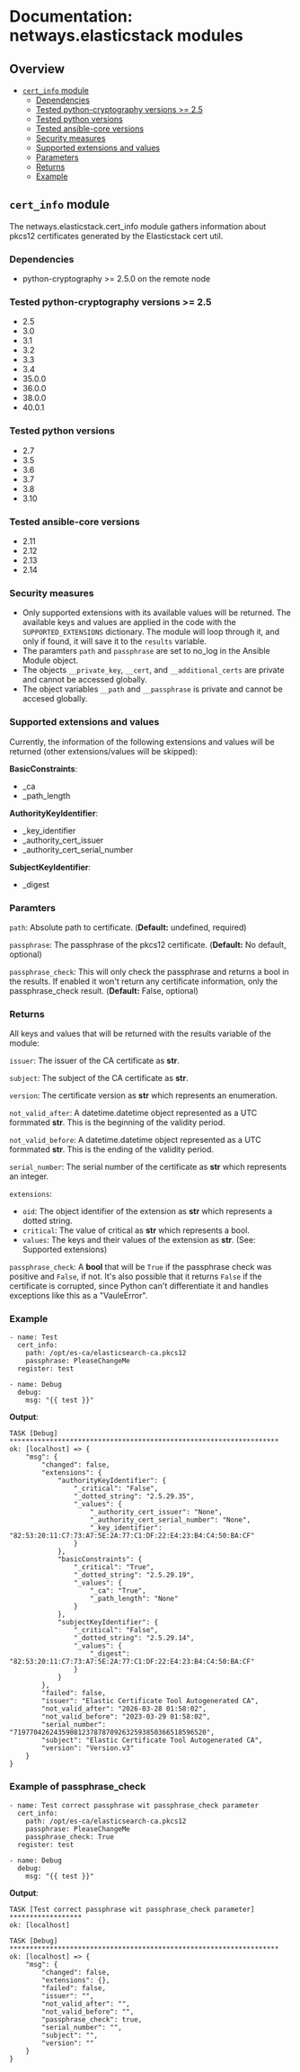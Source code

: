 # Documentation: netways.elasticstack modules

## Overview
- [`cert_info` module](#cert_info-module)
  - [Dependencies](#dependencies)
  - [Tested python-cryptography versions >= 2.5](#tested-python-cryptography-versions--25)
  - [Tested python versions](#tested-python-versions)
  - [Tested ansible-core versions](#tested-ansible-core-versions)
  - [Security measures](#security-measures)
  - [Supported extensions and values](#supported-extensions-and-values)
  - [Parameters](#paramters)
  - [Returns](#returns)
  - [Example](#example)

## `cert_info` module

The netways.elasticstack.cert_info module gathers information about pkcs12 certificates generated by the Elasticstack cert util.

### Dependencies
- python-cryptography >= 2.5.0 on the remote node

### Tested python-cryptography versions >= 2.5
- 2.5
- 3.0
- 3.1
- 3.2
- 3.3
- 3.4
- 35.0.0
- 36.0.0
- 38.0.0
- 40.0.1

### Tested python versions
- 2.7
- 3.5
- 3.6
- 3.7
- 3.8
- 3.10

### Tested ansible-core versions
- 2.11
- 2.12
- 2.13
- 2.14

### Security measures
- Only supported extensions with its available values will be returned. The available keys and values are applied in the code with the `SUPPORTED_EXTENSIONS` dictionary. The module will loop through it, and only if found, it will save it to the `results` variable.
- The paramters `path` and `passphrase` are set to no_log in the Ansible Module object.
- The objects `__private_key`, `__cert`, and `__additional_certs` are private and cannot be accessed globally.
- The object variables `__path` and `__passphrase` is private and cannot be accesed globally.

### Supported extensions and values
Currently, the information of the following extensions and values will be returned (other extensions/values will be skipped):

**BasicConstraints**:
- _ca
- _path_length

**AuthorityKeyIdentifier**:
- _key_identifier
- _authority_cert_issuer
- _authority_cert_serial_number

**SubjectKeyIdentifier**:
- _digest

### Paramters

`path`:
Absolute path to certificate. (**Default:** undefined, required)

`passphrase`:
The passphrase of the pkcs12 certificate. (**Default:** No default, optional)

`passphrase_check`:
This will only check the passphrase and returns a bool in the results. If enabled it won't return any certificate information, only the passphrase_check result. (**Default:** False, optional)

### Returns
All keys and values that will be returned with the results variable of the module:

`issuer`:
The issuer of the CA certificate as **str**.

`subject`:
The subject of the CA certificate as **str**.

`version`:
The certificate version as **str** which represents an enumeration.

`not_valid_after`:
A datetime.datetime object represented as a UTC formmated **str**. This is the beginning of the validity period.

`not_valid_before`:
A datetime.datetime object represented as a UTC formmated **str**. This is the ending of the validity period.

`serial_number`:
The serial number of the certificate as **str** which represents an integer.

`extensions`:
- `oid`: The object identifier of the extension as **str** which represents a dotted string.
- `critical`: The value of critical as **str** which represents a bool.
- `values`: The keys and their values of the extension as **str**. (See: Supported extensions)

`passphrase_check`:
A **bool** that will be `True` if the passphrase check was positive and `False`, if not. It's also possible that it returns `False` if the certificate is corrupted, since Python can't differentiate it and handles exceptions like this as a "VauleError".

### Example
```
- name: Test
  cert_info:
    path: /opt/es-ca/elasticsearch-ca.pkcs12
    passphrase: PleaseChangeMe
  register: test

- name: Debug
  debug:
    msg: "{{ test }}"
```

**Output**:
```
TASK [Debug] *******************************************************************
ok: [localhost] => {
    "msg": {
        "changed": false, 
        "extensions": {
            "authorityKeyIdentifier": {
                "_critical": "False", 
                "_dotted_string": "2.5.29.35", 
                "_values": {
                    "_authority_cert_issuer": "None", 
                    "_authority_cert_serial_number": "None", 
                    "_key_identifier": "82:53:20:11:C7:73:A7:5E:2A:77:C1:DF:22:E4:23:B4:C4:50:BA:CF"
                }
            }, 
            "basicConstraints": {
                "_critical": "True", 
                "_dotted_string": "2.5.29.19", 
                "_values": {
                    "_ca": "True", 
                    "_path_length": "None"
                }
            }, 
            "subjectKeyIdentifier": {
                "_critical": "False", 
                "_dotted_string": "2.5.29.14", 
                "_values": {
                    "_digest": "82:53:20:11:C7:73:A7:5E:2A:77:C1:DF:22:E4:23:B4:C4:50:BA:CF"
                }
            }
        }, 
        "failed": false, 
        "issuer": "Elastic Certificate Tool Autogenerated CA", 
        "not_valid_after": "2026-03-28 01:58:02", 
        "not_valid_before": "2023-03-29 01:58:02", 
        "serial_number": "719770426243590812378787092632593850366518596520", 
        "subject": "Elastic Certificate Tool Autogenerated CA", 
        "version": "Version.v3"
    }
}
```

### Example of passphrase_check
```
- name: Test correct passphrase wit passphrase_check parameter
  cert_info:
    path: /opt/es-ca/elasticsearch-ca.pkcs12
    passphrase: PleaseChangeMe
    passphrase_check: True
  register: test

- name: Debug
  debug:
    msg: "{{ test }}"
```

**Output**:
```
TASK [Test correct passphrase wit passphrase_check parameter] ******************
ok: [localhost]

TASK [Debug] *******************************************************************
ok: [localhost] => {
    "msg": {
        "changed": false,
        "extensions": {},
        "failed": false,
        "issuer": "",
        "not_valid_after": "",
        "not_valid_before": "",
        "passphrase_check": true,
        "serial_number": "",
        "subject": "",
        "version": ""
    }
}
```